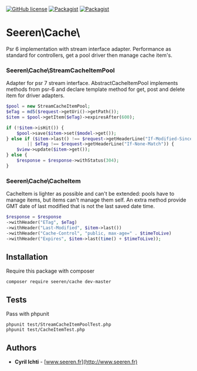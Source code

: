 [![GitHub license](https://img.shields.io/badge/license-MIT-orange.svg?style=flat-square&colorA=000000&colorB=f96f07)](https://raw.githubusercontent.com/seeren/cache/master/LICENSE) [![Packagist](https://img.shields.io/packagist/v/seeren/cache.svg?style=flat-square&colorA=000000&colorB=59d800)]() [![Packagist](https://img.shields.io/packagist/dt/seeren/cache.svg?style=flat-square&colorA=000000&colorB=59d800)]()

# Seeren\Cache\
Psr 6 implementation with stream interface adapter. Performance as standard for controllers, get a pool driver then manage cache item's.
### Seeren\Cache\StreamCacheItemPool
Adapter for psr 7 stream interface. AbstractCacheItemPool implements methods from psr-6 and declare template method for get, post and delete item for driver adapters.
```php
$pool = new StreamCacheItemPool;
$eTag = md5($request->getUri()->getPath());
$item = $pool->getItem($eTag)->expiresAfter(600);

if (!$item->isHit()) {
    $pool->save($item->set($model->get());
} else if ($item->last() !== $request->getHeaderLine("If-Modified-Since")
        || $eTag !== $request->getHeaderLine("If-None-Match")) {
    $view->update($item->get());
} else {
    $response = $response->withStatus(304);
}
```
### Seeren\Cache\CacheItem
CacheItem is lighter as possible and can't be extended: pools have to manage items, but items can't manage them self. An extra method provide GMT date of last modified that is not the last saved date time. 
```php
$response = $response
->withHeader("ETag", $eTag)
->withHeader("Last-Modified", $item->last())
->withHeader("Cache-Control", "public, max-age=" . $timeToLive)
->withHeader("Expires", $item->last(time() + $timeToLive));
```
## Installation
Require this package with composer
```
composer require seeren/cache dev-master
```
## Tests
Pass with phpunit
```
phpunit test/StreamCacheItemPoolTest.php
phpunit test/CacheItemTest.php
```
## Authors
* **Cyril Ichti** - [www.seeren.fr](http://www.seeren.fr)